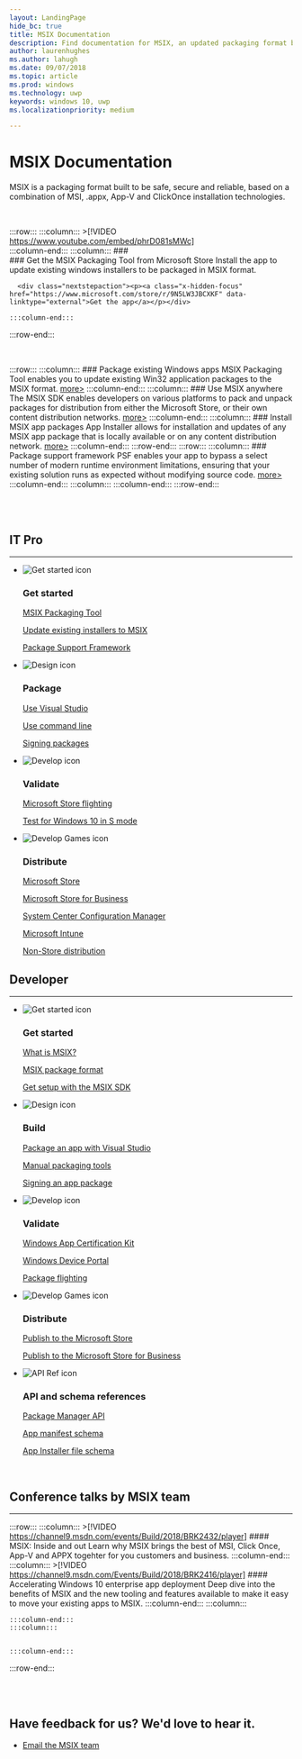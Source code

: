 ```yaml
---
layout: LandingPage
hide_bc: true
title: MSIX Documentation
description: Find documentation for MSIX, an updated packaging format built to be safe, secure and reliable that is a combination of MSI, .appx, App-V and ClickOnce installation technologies. 
author: laurenhughes
ms.author: lahugh
ms.date: 09/07/2018
ms.topic: article
ms.prod: windows
ms.technology: uwp
keywords: windows 10, uwp
ms.localizationpriority: medium

---
```

<!-- 
<div style="background-color: black; padding-top: 20px; padding-bottom: 20px; margin-bottom: 40px;">
    <iframe width="560" height="315" src="https://www.youtube.com/embed/AUUwZTurcmQ" frameborder="0" allow="autoplay; encrypted-media" allowfullscreen></iframe>
</div>
 -->

<!-- 
 keep the double title - it seems to work. if you remove one then it disppears from page
 -->

# MSIX Documentation
MSIX is a packaging format built to be safe, secure and reliable, based on a combination of MSI, .appx, App-V and ClickOnce installation technologies. 

<br>


 :::row:::
    :::column:::
        >[!VIDEO https://www.youtube.com/embed/phrD081sMWc]      
    :::column-end:::
:::column:::
    <!--
          >[!VIDEO https://www.youtube.com/embed/AUUwZTurcmQ] 
-->
        ###     
	### Get the MSIX Packaging Tool from Microsoft Store
          Install the app to update existing windows 
	  installers to be packaged in MSIX format.

      <div class="nextstepaction"><p><a class="x-hidden-focus" href="https://www.microsoft.com/store/r/9N5LW3JBCXKF" data-linktype="external">Get the app</a></p></div>
      
    :::column-end:::
:::row-end:::

<br>

:::row:::
    :::column:::
        ### Package existing Windows apps
        MSIX Packaging Tool enables you to update existing Win32 application packages to the MSIX format. [more>](mpt-overview.md)
    :::column-end:::
    :::column:::
        ### Use MSIX anywhere
		The MSIX SDK enables developers on various platforms to pack and unpack packages for distribution from either the Microsoft Store, or their own content distribution networks. [more>](msix-sdk-overview.md)
    :::column-end:::
        :::column:::
        ### Install MSIX app packages
        App Installer allows for installation and updates of any MSIX app package that is locally available or on any content distribution network. [more>](/windows/uwp/packaging/appinstaller-root?context=/windows/msix/render)
    :::column-end:::
 :::row-end:::
 :::row:::
    :::column:::
		### Package support framework
		PSF enables your app to bypass a select number of modern runtime environment limitations, ensuring that your existing solution runs as expected without modifying source code. [more>](package-support-framework-overview.md)
    :::column-end:::
    :::column:::
    :::column-end:::
:::row-end:::

<br>
<br>

<a name="get-started"></a>
<div class="v2" id="main2">
    <h2>IT Pro</h2>
    <hr />
    <div class="container">
        <ul class="cardsF panelContent featuredContent" style="margin-left: 0px;">
            <li>
                <div class="cardSize">
                    <div class="cardPadding">
                        <div class="card">
                            <div class="cardImageOuter">
                                <div class="cardImage">
                                    <img alt="Get started icon" src="/en-us/media/common/i_get-started.svg" data-linktype="absolute-path">
                                </div>
                            </div>
                            <div class="cardText">
                                <h3>Get started</h3>                                
                                <p>
                                    <a href="/en-us/windows/msix/mpt-overview" data-linktype="absolute-path">MSIX Packaging Tool</a>
                                </p>
				<p>
                                    <a href="/en-us/windows/msix/mpt/create-app-package-msi-vm" data-linktype="absolute-path">Update existing installers to MSIX</a>
                                </p>
                                <p>
                                    <a href="/en-us/windows/msix/package-support-framework-overview" data-linktype="absolute-path">Package Support Framework</a>
                                </p>
                            </div>
                        </div>
                    </div>
                </div>
            </li>
            <li class="x-hidden-focus">
                <div class="cardSize">
                    <div class="cardPadding">
                        <div class="card">
                            <div class="cardImageOuter">
                                <div class="cardImage">
                                    <img alt="Design icon" src="/en-us/media/common/i_management.svg" data-linktype="absolute-path">
                                </div>
                            </div>
                            <div class="cardText">
                                <h3>Package</h3>
                                <p>
                                    <a href="/cpp/windows/desktop-applications-visual-cpp?context=/windows/msix/render" data-linktype="absolute-path">Use Visual Studio</a>
                                </p>
                                <p>
                                    <a href="/MPT/package-conversion-cli" data-linktype="absolute-path">Use command line</a>
                                </p>
                                <p>
                                    <a href="/en-us/windows/uwp/packaging/sign-app-package-using-signtool?context=/windows/msix/render" data-linktype="absolute-path">Signing packages</a>
                                </p>
                            </div>
                        </div>
                    </div>
                </div>
            </li>
            <li>
                <div class="cardSize">
                    <div class="cardPadding">
                        <div class="card">
                            <div class="cardImageOuter">
                                <div class="cardImage">
                                    <img alt="Develop icon" src="/en-us/media/common/i_code-edit.svg" data-linktype="absolute-path">
                                </div>
                            </div>
                            <div class="cardText">
                                <h3>Validate</h3>
                                <p>
                                    <a href="/en-us/windows/uwp/publish/package-flights?context=/windows/msix/render" data-linktype="absolute-path">Microsoft Store flighting</a>
                                </p>
                                <p>
                                    <a href="/en-us/windows/uwp/porting/desktop-to-uwp-test-windows-s?context=/windows/msix/render" data-linktype="absolute-path">Test for Windows 10 in S mode</a>
                                </p>
                            </div>
                        </div>
                    </div>
                </div>
            </li>
            <li>
                <div class="cardSize">
                    <div class="cardPadding">
                        <div class="card">
                            <div class="cardImageOuter">
                                <div class="cardImage">
                                    <img alt="Develop Games icon" src="/en-us/media/common/i_build.svg" data-linktype="absolute-path">
                                </div>
                            </div>
                            <div class="cardText">
                                <h3>Distribute</h3>
                                <p>
                                    <a href="/en-us/windows/uwp/publish/app-submissions?context=/windows/msix/render" data-linktype="absolute-path">Microsoft Store</a>
                                </p>
                                <p>
                                    <a href="/en-us/windows/uwp/publish/distribute-lob-apps-to-enterprises?context=/windows/msix/render" data-linktype="absolute-path">Microsoft Store for Business</a>
                                </p>
                                <p>
                                    <a href="/en-us/sccm/apps/understand/introduction-to-application-management?context=/windows/msix/render" data-linktype="absolute-path">System Center Configuration Manager</a>
                                </p>
                                <p>
                                    <a href="/en-us/intune/introduction-intune?context=/windows/msix/render" data-linktype="absolute-path">Microsoft Intune</a>
                                </p>
                                <p>
                                    <a href="/en-us/windows/uwp/packaging/appinstaller-root?context=/windows/msix/render" data-linktype="absolute-path">Non-Store distribution</a>
                                </p>
                            </div>
                        </div>
                    </div>
                </div>
            </li>
        </ul>
    </div>
    <h2>Developer</h2>
    <hr />
    <div class="container">
        <ul class="cardsF panelContent featuredContent" style="margin-left: 0px;">
            <li>
                <div class="cardSize">
                    <div class="cardPadding">
                        <div class="card">
                            <div class="cardImageOuter">
                                <div class="cardImage">
                                    <img alt="Get started icon" src="/en-us/media/common/i_get-started.svg" data-linktype="absolute-path">
                                </div>
                            </div>
                            <div class="cardText">
                                <h3>Get started</h3>
                                <p>
                                    <a href="">What is MSIX?</a>
                                </p>
                                <p>
                                    <a href="">MSIX package format</a>
                                </p>
                                <p>
                                    <a href="msix-sdk-overview" data-linktype="relative-path">Get setup with the MSIX SDK</a>
                                </p>
                            </div>
                        </div>
                    </div>
                </div>
            </li>
            <li>
                <div class="cardSize">
                    <div class="cardPadding">
                        <div class="card">
                            <div class="cardImageOuter">
                                <div class="cardImage">
                                    <img alt="Design icon" src="/en-us/media/common/i_management.svg" data-linktype="absolute-path">
                                </div>
                            </div>
                            <div class="cardText">
                                <h3>Build</h3>
                                <p>
                                    <a href="/en-us/windows/uwp/packaging/packaging-uwp-apps?context=/windows/msix/render" data-linktype="absolute-path">Package an app with Visual Studio</a>
                                </p>
                                <p>
                                    <a href="/en-us/windows/uwp/packaging/manual-packaging-root?context=/windows/msix/render" data-linktype="absolute-path">Manual packaging tools</a>
                                </p>
                                <p>
                                    <a href="/en-us/windows/uwp/packaging/sign-app-package-using-signtool?context=/windows/msix/render" data-linktype="absolute-path">Signing an app package</a>
                                </p>
                            </div>
                        </div>
                    </div>
                </div>
            </li>
            <li>
                <div class="cardSize">
                    <div class="cardPadding">
                        <div class="card">
                            <div class="cardImageOuter">
                                <div class="cardImage">
                                    <img alt="Develop icon" src="/en-us/media/common/i_code-edit.svg" data-linktype="absolute-path">
                                </div>
                            </div>
                            <div class="cardText">
                                <h3>Validate</h3>
                                <p>
                                    <a href="/en-us/windows/uwp/debug-test-perf/windows-app-certification-kit?context=/windows/msix/render" data-linktype="absolute-path">Windows App Certification Kit</a>
                                </p>
                                <p>
                                    <a href="/en-us/windows/uwp/debug-test-perf/device-portal?context=/windows/msix/render" data-linktype="absolute-path">Windows Device Portal</a>
                                </p>
                                <p>
                                    <a href="/en-us/windows/uwp/publish/package-flights?context=/windows/msix/render" data-linktype="absolute-path">Package flighting</a>
                                </p>
                            </div>
                        </div>
                    </div>
                </div>
            </li>
            <li>
                <div class="cardSize">
                    <div class="cardPadding">
                        <div class="card">
                            <div class="cardImageOuter">
                                <div class="cardImage">
                                    <img alt="Develop Games icon" src="/en-us/media/common/i_build.svg" data-linktype="absolute-path">
                                </div>
                            </div>
                            <div class="cardText">
                                <h3>Distribute</h3>
                                <p>
                                    <a href="/en-us/windows/uwp/publish/?context=/windows/msix/render" data-linktype="absolute-path">Publish to the Microsoft Store</a>
                                </p>
                                <p>
                                    <a href="/en-us/windows/uwp/publish/distribute-lob-apps-to-enterprises?context=/windows/msix/render" data-linktype="absolute-path">Publish to the Microsoft Store for Business</a>
                                </p>
                            </div>
                        </div>
                    </div>
                </div>
            </li>
            <li>
                <div class="cardSize">
                    <div class="cardPadding">
                        <div class="card">
                            <div class="cardImageOuter">
                                <div class="cardImage">
                                    <img alt="API Ref icon" src="/en-us/media/common/i_api-reference.svg" data-linktype="absolute-path">
                                </div>
                            </div>
                            <div class="cardText">
                                <h3>API and schema references</h3>
                                <p>
                                    <a href="/uwp/api/windows.management.deployment?context=/windows/msix/render" data-linktype="absolute-path">Package Manager API</a>
                                </p>
                                <p>
                                    <a href="/uwp/schemas/appxpackage/appx-package-manifest?context=/windows/msix/render" data-linktype="absolute-path">App manifest schema</a>
                                </p>
                                <p>
                                    <a href="/uwp/schemas/appinstallerschema/schema-root?context=/windows/msix/render" data-linktype="absolute-path">App Installer file schema</a>
                                </p>
                            </div>
                        </div>
                    </div>
                </div>
            </li>
        </ul>
    </div>
</div>

<br>

## Conference talks by MSIX team
***

:::row:::
    :::column:::
	>[!VIDEO https://channel9.msdn.com/events/Build/2018/BRK2432/player]
        #### MSIX: Inside and out
        Learn why MSIX brings the best of MSI, Click Once, App-V and APPX togehter for you customers and business. 
    :::column-end:::
    :::column:::
	  >[!VIDEO https://channel9.msdn.com/Events/Build/2018/BRK2416/player] 
        #### Accelerating Windows 10 enterprise app deployment
		 Deep dive into the benefits of MSIX and the new tooling and features available to make it easy to move your existing apps to MSIX. 
    :::column-end:::
        :::column:::

    :::column-end:::
    :::column:::
   

    :::column-end:::
:::row-end:::


       
<br>
<br>

<div class="container centered pageFooter">
    <h2>Have feedback for us? We'd love to hear it.</h2>
    <ul class="links">
        <li>
            <a href="mailto:MSIXWebsiteFeedback@service.microsoft.com" data-linktype="external">
                Email the MSIX team
            </a>
        </li>
    </ul>
</div>
<!--
 <div class="container centered pageFooter">
        <h2>Keep in touch with us</h2>
        <ul class="links">
           <li>
                <a href="https://techcommunity.microsoft.com/t5/MSIX/ct-p/MSIX">
                    MSIX tech community
                </a>
            </li>
            <li>
                <a href="https://github.com/Microsoft/MSIX-PackageSupportFramework/issues">
                    Package Support Framework
                </a>
            </li>
            <li>
                <a href="https://github.com/Microsoft/msix-packaging/issues">
                    MSIX SDK
                </a>
            </li>
            <li>
                <a href="https://twitter.com/#!/search/realtime/%23msix">
                    Twitter
                </a>
            </li>
            
        </ul>
		</div>
-->
